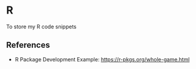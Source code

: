 # R
To store my R code snippets

## References
- R Package Development Example: https://r-pkgs.org/whole-game.html

